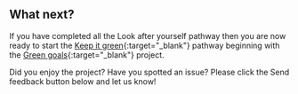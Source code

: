 ## What next?

If you have completed all the Look after yourself pathway then you are now ready to start the [Keep it green](https://projects.raspberrypi.org/en/pathways/protect-our-planet){:target="_blank"} pathway beginning with the [Green goals](https://learning-admin.raspberrypi.org/en/projects/green-goals){:target="_blank"} project.

Did you enjoy the project? Have you spotted an issue? Please click the Send feedback button below and let us know!
